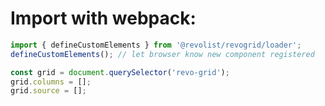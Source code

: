 # Import with webpack:

```javascript
import { defineCustomElements } from '@revolist/revogrid/loader';
defineCustomElements(); // let browser know new component registered

const grid = document.querySelector('revo-grid');
grid.columns = [];
grid.source = [];
```
